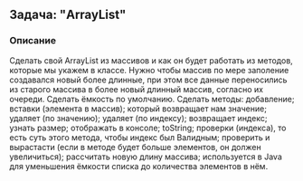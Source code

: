 
## Задача: "ArrayList"

### Описание
Сделать свой ArrayList из массивов и как он будет работать из методов, которые мы укажем в классе. Нужно чтобы массив по мере заполение создавался новый более длинные, при этом все данные переносились из старого массива в более новый длинный массив, согласно их очереди. Сделать ёмкость по умолчанию. Сделать методы: добавление; вставки (элемента в массив); который возвращает нам значение; удаляет (по значению); удаляет (по индексу); возвращает индекс; узнать размер; отображать в консоле; toString; проверки (индекса), то есть суть этого метода, чтобы индекс был Валидным; проверить и вырастасти (если в методе будет больше элементов, он должен увеличиться); рассчитать новую длину массива; используется в Java для уменьшения ёмкости списка до количества элементов в нём.
